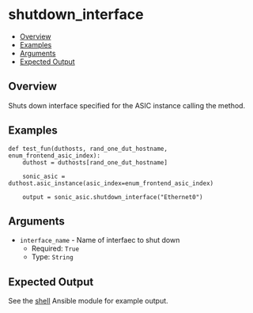 # shutdown_interface

- [Overview](#overview)
- [Examples](#examples)
- [Arguments](#arguments)
- [Expected Output](#expected-output)

## Overview
Shuts down interface specified for the ASIC instance calling the method.

## Examples
```
def test_fun(duthosts, rand_one_dut_hostname, enum_frontend_asic_index):
    duthost = duthosts[rand_one_dut_hostname]

    sonic_asic = duthost.asic_instance(asic_index=enum_frontend_asic_index)

    output = sonic_asic.shutdown_interface("Ethernet0")
```

## Arguments
- `interface_name` - Name of interfaec to shut down
    - Required: `True`
    - Type: `String`

## Expected Output
See the [shell](../ansible_methods/shell.md#expected-output) Ansible module for example output.
